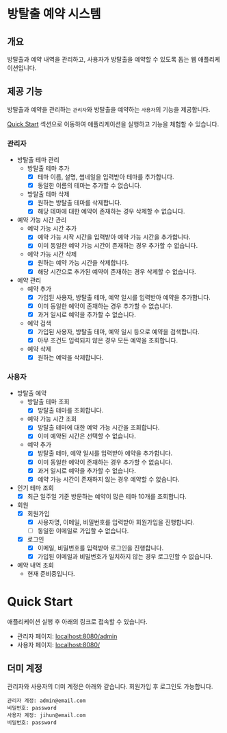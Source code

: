 # 방탈출 예약 시스템

## 개요

방탈출과 예약 내역을 관리하고, 사용자가 방탈출을 예약할 수 있도록 돕는 웹 애플리케이션입니다.

## 제공 기능

방탈출과 예약을 관리하는 `관리자`와 방탈출을 예약하는 `사용자`의 기능을 제공합니다.

[Quick Start](#quick-start) 섹션으로 이동하여 애플리케이션을 실행하고 기능을 체험할 수 있습니다.

### 관리자

- 방탈출 테마 관리
    - 방탈출 테마 추가
        - [x] 테마 이름, 설명, 썸네일을 입력받아 테마를 추가합니다.
        - [x] 동일한 이름의 테마는 추가할 수 없습니다.
    - 방탈출 테마 삭제
        - [x] 원하는 방탈출 테마를 삭제합니다.
        - [x] 해당 테마에 대한 예약이 존재하는 경우 삭제할 수 없습니다.
- 예약 가능 시간 관리
    - 예약 가능 시간 추가
        - [x] 예약 가능 시작 시간을 입력받아 예약 가능 시간을 추가합니다.
        - [x] 이미 동일한 예약 가능 시간이 존재하는 경우 추가할 수 없습니다.
    - 예약 가능 시간 삭제
        - [x] 원하는 예약 가능 시간을 삭제합니다.
        - [x] 해당 시간으로 추가된 예약이 존재하는 경우 삭제할 수 없습니다.
- 예약 관리
    - 예약 추가
        - [x] 가입된 사용자, 방탈출 테마, 예약 일시를 입력받아 예약을 추가합니다.
        - [x] 이미 동일한 예약이 존재하는 경우 추가할 수 없습니다.
        - [x] 과거 일시로 예약을 추가할 수 없습니다.
    - 예약 검색
        - [x] 가입된 사용자, 방탈출 테마, 예약 일시 등으로 예약을 검색합니다.
        - [x] 아무 조건도 입력되지 않은 경우 모든 예약을 조회합니다.
    - 예약 삭제
        - [x] 원하는 예약을 삭제합니다.

### 사용자

- 방탈출 예약
    - 방탈출 테마 조회
        - [x] 방탈출 테마를 조회합니다.
    - 예약 가능 시간 조회
        - [x] 방탈출 테마에 대한 예약 가능 시간을 조회합니다.
        - [x] 이미 예약된 시간은 선택할 수 없습니다.
    - 예약 추가
        - [x] 방탈출 테마, 예약 일시를 입력받아 예약을 추가합니다.
        - [x] 이미 동일한 예약이 존재하는 경우 추가할 수 없습니다.
        - [x] 과거 일시로 예약을 추가할 수 없습니다.
        - [x] 예약 가능 시간이 존재하지 않는 경우 예약할 수 없습니다.
- 인기 테마 조회
    - [x] 최근 일주일 기준 방문하는 예약이 많은 테마 10개를 조회합니다.
- 회원
    - [x] 회원가입 
        - [x] 사용자명, 이메일, 비밀번호를 입력받아 회원가입을 진행합니다.
        - [ ] 동일한 이메일로 가입할 수 없습니다.
    - [x] 로그인
        - [x] 이메일, 비밀번호를 입력받아 로그인을 진행합니다.
        - [x] 가입된 이메일과 비밀번호가 일치하지 않는 경우 로그인할 수 없습니다.
- 예약 내역 조회
    - 현재 준비중입니다.

# Quick Start

애플리케이션 실행 후 아래의 링크로 접속할 수 있습니다.

- 관리자 페이지: [localhost:8080/admin](http://localhost:8080/admin)
- 사용자 페이지: [localhost:8080/](http://localhost:8080/)

## 더미 계정

관리자와 사용자의 더미 계정은 아래와 같습니다. 회원가입 후 로그인도 가능합니다.

```text
관리자 계정: admin@email.com
비밀번호: password
사용자 계정: jihun@email.com
비밀번호: password
```